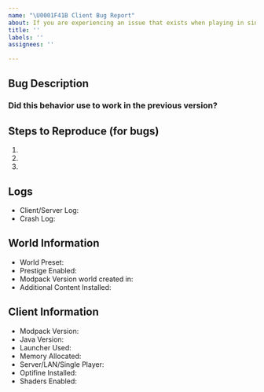 ```yaml
---
name: "\U0001F41B Client Bug Report"
about: If you are experiencing an issue that exists when playing in singleplayer
title: ''
labels: ''
assignees: ''

---
```


<!--🌟🌟🌟🌟🌟🌟🌟🌟🌟🌟🌟🌟🌟🌟🌟🌟🌟🌟🌟🌟🌟🌟🌟🌟🌟🌟🌟🌟🌟🌟🌟

Thank you for submitting an issue for the relevant topic. Please ensure that you fill in all the required information needed as specified by the template below. Enter text following any "<!-- ✍️\-\-\>" in the template below.

NOTE: If you have other mods installed or you have changed versions; please revert to a clean install and test again with a crash/bug before posting.

🌟🌟🌟🌟🌟🌟🌟🌟🌟🌟🌟🌟🌟🌟🌟🌟🌟🌟🌟🌟🌟🌟🌟🌟🌟🌟🌟🌟🌟🌟🌟🌟🌟-->


## Bug Description
<!-- 📝 A clear and concise description of the problem... -->
<!-- ✍️-->


### Did this behavior use to work in the previous version?
<!-- 📝 Yes, the previous version in which this bug was not present was: ... -->
<!-- ✍️-->


## Steps to Reproduce (for bugs)
<!-- 📝 A youtube video or a set of steps to reproduce... -->
<!-- ✍️-->
1.
2.
3.


## Logs
<!-- 📝
Twitch logs can be found in the installation directory for the Twitch App.  Or click the ... button on SevTech and hit "Open Folder"
ATLauncher logs can be found in the installation directory. Or you can "Open Folder" from the launcher to view the instance.
Then upload the latest/crash logs to PasteBin or Gist. DON'T Upload them to GitHub -->
* Client/Server Log:<!-- ✍️-->
* Crash Log:<!-- ✍️-->


## World Information
* World Preset:<!-- ✍️-->
* Prestige Enabled:<!-- ✍️-->
* Modpack Version world created in:<!-- ✍️-->
* Additional Content Installed:<!-- ✍️-->


## Client Information
* Modpack Version:<!-- ✍️-->
* Java Version:<!-- ✍️-->
* Launcher Used:<!-- ✍️-->
* Memory Allocated:<!-- ✍️-->
* Server/LAN/Single Player:<!-- ✍️-->
* Optifine Installed:<!-- ✍️-->
* Shaders Enabled:<!-- ✍️-->
